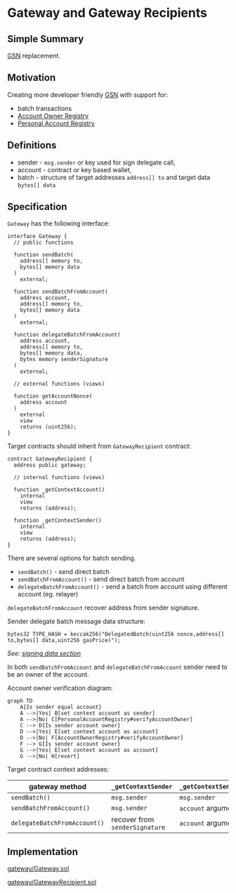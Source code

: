 # Gateway and Gateway Recipients

## Simple Summary

[GSN](https://www.opengsn.org/) replacement.

## Motivation

Creating more developer friendly [GSN](https://www.opengsn.org/) with support for:
* batch transactions
* [Account Owner Registry](./account-owner-registry.md)
* [Personal Account Registry](./personal-account-registry.md)

## Definitions

* sender - `msg.sender` or key used for sign delegate call,
* account - contract or key based wallet,
* batch - structure of target addresses `address[] to` and target data `bytes[] data`

## Specification

`Gateway` has the following interface:

```solidity
interface Gateway {
  // public functions

  function sendBatch(
    address[] memory to,
    bytes[] memory data
  )
    external;

  function sendBatchFromAccount(
    address account,
    address[] memory to,
    bytes[] memory data
  )
    external;

  function delegateBatchFromAccount(
    address account,
    address[] memory to,
    bytes[] memory data,
    bytes memory senderSignature
  )
    external;

  // external functions (views)

  function getAccountNonce(
    address account
  )
    external
    view
    returns (uint256);
}
```

Target contracts should inherit from `GatewayRecipient` contract:

```solidity
contract GatewayRecipient {
  address public gateway;

  // internal functions (views)

  function _getContextAccount()
    internal
    view
    returns (address);

  function _getContextSender()
    internal
    view
    returns (address);
}

```

There are several options for batch sending.

* `sendBatch()` - send direct batch
* `sendBatchFromAccount()` - send direct batch from account
* `delegateBatchFromAccount()` - send a batch from account using different account (eg. relayer)

`delegateBatchFromAccount` recover address from sender signature. 

Sender delegate batch message data structure:

```solidity
bytes32 TYPE_HASH = keccak256("DelegatedBatch(uint256 nonce,address[] to,bytes[] data,uint256 gasPrice)");
```
*See: [signing data section](../signing-data.md)* 

In both `sendBatchFromAccount` and `delegateBatchFromAccount` sender need to be an owner of the account.

Account owner verification diagram: 

```mermaid
graph TD
    A{Is sender equal account}
    A -->|Yes| B[set context account as sender]
    A -->|No| C[PersonalAccountRegistry#verifyAccountOwner] 
    C --> D{Is sender account owner}
    D -->|Yes| E[set context account as account]
    D -->|No| F[AccountOwnerRegistry#verifyAccountOwner] 
    F --> G{Is sender account owner}
    G -->|Yes| E[set context account as account]
    G -->|No| H[revert] 
```

Target contract context addresses:

| gateway method | `_getContextSender` | `_getContextSender` |
| --- | --- | --- |
| `sendBatch()` | `msg.sender` | `msg.sender` | 
| `sendBatchFromAccount()` | `msg.sender` | `account` argument | 
| `delegateBatchFromAccount()` | recover from `senderSignature` | `account` argument | 


## Implementation

[gateway/Gateway.sol](../../src/gateway/Gateway.sol)

[gateway/GatewayRecipient.sol](../../src/gateway/GatewayRecipient.sol)
